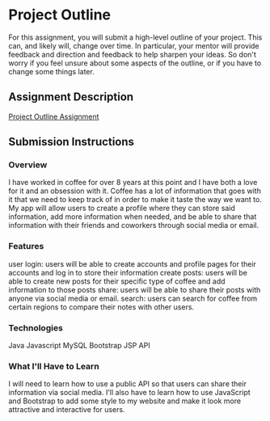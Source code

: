 # Project Outline
For this assignment, you will submit a high-level outline of your project. This can, and likely will, change over time. In particular, your mentor will provide feedback and direction and feedback to help sharpen your ideas. So don't worry if you feel unsure about some aspects of the outline, or if you have to change some things later.

## Assignment Description
[Project Outline Assignment](https://education.launchcode.org/liftoff/assignments/project-outline/)

## Submission Instructions

### Overview
I have worked in coffee for over 8 years at this point and I have both a love for it
and an obsession with it. Coffee has a lot of information that goes with it that we need to
keep track of in order to make it taste the way we want to. My app will allow users to
create a profile where they can store said information, add more information when needed,
and be able to share that information with their friends and coworkers through social
media or email.

### Features
user login: users will be able to create accounts and profile pages for their accounts
and log in to store their information
create posts: users will be able to create new posts for their specific type of coffee and add
information to those posts
share: users will be able to share their posts with anyone via social media or email.
search: users can search for coffee from certain regions to compare their notes with other users.

### Technologies
Java
Javascript
MySQL
Bootstrap
JSP
API

### What I'll Have to Learn
I will need to learn how to use a public API so that users can share their information via
social media. I'll also have to learn how to use JavaScript and Bootstrap to add some style to
my website and make it look more attractive and interactive for users.

